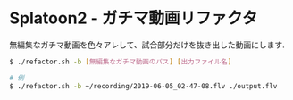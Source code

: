 Splatoon2 - ガチマ動画リファクタ
=============================

無編集なガチマ動画を色々アレして、試合部分だけを抜き出した動画にします.

```sh
$ ./refactor.sh -b [無編集なガチマ動画のパス] [出力ファイル名]

# 例
$ ./refactor.sh -b ~/recording/2019-06-05_02-47-08.flv ./output.flv
```

